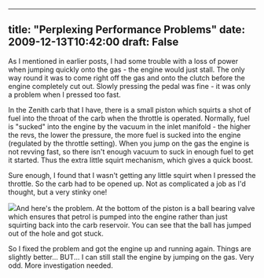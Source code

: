 
---
title: "Perplexing Performance Problems"
date: 2009-12-13T10:42:00
draft: False
---

As I mentioned in earlier posts, I had some trouble with a loss of power when jumping quickly onto the gas - the engine would just stall.  The only way round it was to come right off the gas and onto the clutch before the engine completely cut out.  Slowly pressing the pedal was fine - it was only a problem when I pressed too fast.

In the Zenith <span>carb</span> that I have, there is a small piston which squirts a shot of fuel into the throat of the <span>carb</span> when the throttle is operated.  Normally, fuel is "sucked" into the engine by the vacuum in the inlet manifold - the higher the revs, the lower the pressure, the more fuel is sucked into the engine (regulated by the throttle setting).  When you jump on the gas the engine is not <span>revving</span> fast, so there isn't enough vacuum to suck in enough fuel to get it started.  Thus the extra little squirt mechanism, which gives a quick boost.

Sure enough, I found that I wasn't getting any little squirt when I pressed the throttle.  So the <span>carb</span> had to be opened up.  Not as complicated a job as I'd thought, but a very stinky one!

<a href="http://danandtheduke.co.uk/uploaded_images/IMG_2095-739600.JPG"><img src="http://danandtheduke.co.uk/uploaded_images/IMG_2095-739597.JPG"/></a>And here's the problem.  At the bottom of the piston is a ball bearing valve which ensures that petrol is pumped into the engine rather than just squirting back into the <span>carb</span> reservoir.  You can see that the ball has jumped out of the hole and got stuck.

So I fixed the problem and got the engine up and running again.  Things are slightly better... BUT... I can still stall the engine by jumping on the gas.  Very odd.  More investigation needed.
